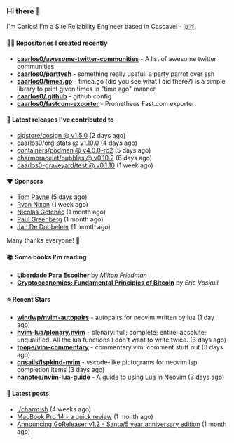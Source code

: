### Hi there 👋

I'm Carlos! I'm a Site Reliability Engineer based in Cascavel - 🇧🇷.

#### 👨‍💻 Repositories I created recently
- **[caarlos0/awesome-twitter-communities](https://github.com/caarlos0/awesome-twitter-communities)** - A list of awesome twitter communities
- **[caarlos0/parttysh](https://github.com/caarlos0/parttysh)** - something really useful: a party parrot over ssh
- **[caarlos0/timea.go](https://github.com/caarlos0/timea.go)** - timea.go (did you see what I did there?) is a simple library to print given times in &#34;time ago&#34; manner.
- **[caarlos0/.github](https://github.com/caarlos0/.github)** - github config
- **[caarlos0/fastcom-exporter](https://github.com/caarlos0/fastcom-exporter)** - Prometheus Fast.com exporter

#### 🚀 Latest releases I've contributed to


- [sigstore/cosign @ v1.5.0](https://github.com/sigstore/cosign/releases/tag/v1.5.0) (2 days ago)
- [caarlos0/org-stats @ v1.10.0](https://github.com/caarlos0/org-stats/releases/tag/v1.10.0) (4 days ago)
- [containers/podman @ v4.0.0-rc2](https://github.com/containers/podman/releases/tag/v4.0.0-rc2) (5 days ago)
- [charmbracelet/bubbles @ v0.10.2](https://github.com/charmbracelet/bubbles/releases/tag/v0.10.2) (6 days ago)
- [caarlos0-graveyard/test @ v0.1.10](https://github.com/caarlos0-graveyard/test/releases/tag/v0.1.10) (1 week ago)

#### ❤️ Sponsors
- [Tom Payne](https://github.com/twpayne) (5 days ago)
- [Ryan Nixon](https://github.com/taiidani) (1 week ago)
- [Nicolas Gotchac](https://github.com/ngotchac) (1 month ago)
- [Paul Greenberg](https://github.com/greenpau) (1 month ago)
- [Jan De Dobbeleer](https://github.com/JanDeDobbeleer) (1 month ago)

Many thanks everyone! 🙏

#### 📚 Some books I'm reading
- **[Liberdade Para Escolher](https://www.goodreads.com/book/show/17238591-liberdade-para-escolher)** by _Milton Friedman_
- **[Cryptoeconomics: Fundamental Principles of Bitcoin](https://www.goodreads.com/book/show/56919322-cryptoeconomics)** by _Eric Voskuil_

#### ⭐ Recent Stars


- **[windwp/nvim-autopairs](https://github.com/windwp/nvim-autopairs)** - autopairs for neovim written by lua (1 day ago)
- **[nvim-lua/plenary.nvim](https://github.com/nvim-lua/plenary.nvim)** - plenary: full; complete; entire; absolute; unqualified. All the lua functions I don&#39;t want to write twice. (3 days ago)
- **[tpope/vim-commentary](https://github.com/tpope/vim-commentary)** - commentary.vim: comment stuff out (3 days ago)
- **[onsails/lspkind-nvim](https://github.com/onsails/lspkind-nvim)** - vscode-like pictograms for neovim lsp completion items (3 days ago)
- **[nanotee/nvim-lua-guide](https://github.com/nanotee/nvim-lua-guide)** - A guide to using Lua in Neovim (3 days ago)

#### 📄 Latest posts
- [./charm.sh](https://carlosbecker.com/posts/charm/) (4 weeks ago)
- [MacBook Pro 14 - a quick review](https://carlosbecker.com/posts/macbook-pro-14/) (1 month ago)
- [Announcing GoReleaser v1.2 - Santa/5 year anniversary edition](https://carlosbecker.com/posts/goreleaser-v1.2/) (1 month ago)
